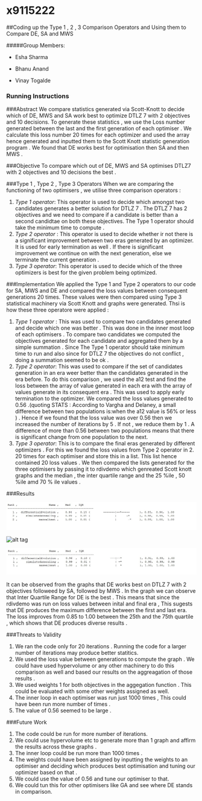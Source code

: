 # x9115222
##Coding up the Type 1 , 2 , 3 Comparison Operators and Using them to Compare DE, SA and MWS 

#####Group Members:

- Esha Sharma 

- Bhanu Anand

- Vinay Togalde

### Running Instructions 

###Abstract
We compare statistics generated via Scott-Knott to decide which of DE, MWS and SA work best to optimize DTLZ 7 with 2 objectives 
and 10 decisions. To generate these statistics , we use the Loss number generated between the last and the first generation of 
each optimiser . We calculate this loss number 20 times for each optimizer and used the array hence generated and inputted them 
to the Scott Knott statistic generation program . We found that DE works best for optimisation then SA and then MWS .

###Objective
To compare which out of DE, MWS and SA optimises DTLZ7 with 2 objectives and 10 decisions the best . 

###Type 1 , Type 2 , Type 3 Operators
When we are comparing the functioning of two optimisers , we utilise three comparison operators : 
  1.  *Type 1 operator*: This operator is used to decide which amongst two candidates generates a better solution for DTLZ 7 . The 
       DTLZ 7 has 2 objectives and we need to compare if a candidate is better than a second candidtae on both these objectives. The 
       Type 1 operator should take the minimum time to compute . 
  2.   *Type 2 operator* : This operator is used to decide whether ir not there is a significant improvement between two eras generated
        by an optimizer. It is used for early termination as well . If there is significant improvement we continue on with the next
        generation, else we terminate the current generation . 
  3.   *Type 3 operator*: This operator is used to decide which of the three optimizers is best for the given problem being optimized. 

###Implementation 
We applied the Type 1 and Type 2 operators to our code for SA, MWS and DE and compared the loss values between consequent generations
20 times. These values were then compared using Type 3 statistical machinery via Scott Knott and graphs were generated. Thsi is how 
these three operatore were applied : 
  1.  *Type 1 operator* : This was used to compare two candidates generated and decide which one was better . This was done in the inner
       most loop of each optimisers . To compare two candidates we computed the objectives generated for each candidate and aggregated
       them by a simple summation . Since The Type 1 operator should take minimum time to run and also since for DTLZ 7 the objectives 
       do not conflict , doing a summation seemed to be ok .
  2.  *Type 2 operator*: This was used to compare if the set of candidates generation in an era weer better than the candidates 
       generated in the era before. To do this comparison , we used the a12 test and find the loss between the array of value 
       generated in each era with the array of values generate in its consequent era . This was used to apply early termination to the        optimizer. We compared the loss values generated to 0.56 .(quoting STATS :  According to Vargha and Delaney, a small difference        between two populations is:when the a12 value is 56% or less ) . Hence if we found that the loss value was over 0.56 then we          increased the number of iterations by 5 . If not , we reduce them by 1 . A difference of more than 0.56 between two populations        means that there is significant change from one population to the next.  
  3.  *Type 3 operator*: This is to compare the final eras generated by different optimizers . For this we found the loss values from 
       Type 2 operator in 2. 20 times for each optimiser and store this in a list. This list hence contained 20 loss values . We then
       compared the lists generated for the three optimisers by passing it to rdivdemo which genreated Scott knott graphs and the 
       median , the inter quartile range and the 25 %ile , 50 %ile amd 70 % ile values . 

###Results

![alt tag](https://github.com/bhanuanand28/x9115222/blob/master/hw/code/8/ScreenShot/Output.jpg)

![alt tag](https://github.com/bhanuanand28/x9115222/blob/master/hw/code/8/ScreenShot/op2.jpg)

![alt tag](https://github.com/bhanuanand28/x9115222/blob/master/hw/code/8/ScreenShot/op3.jpg)

It can be observed from the graphs that DE works best on DTLZ 7 with 2 objectives followeed by SA, followed by MWS . In the graph we can 
observe that Inter Quartile Range for DE is the best . This means that since the rdivdemo was run on loss values between inital and 
final era , This sugests that DE produces the maximum difference between the first and last era. The loss improves from  0.85 to 1.00 
between the 25th and the 75th quartile , which shows that DE produces diverse results . 


###Threats to Validity 
1. We ran the code only for 20 iterations . Running the code for a larger number of iterations may produce better statitics. 
2. We used the loss value between generations to compute the graph . We could have used hypervolume or any other machinery to do this 
comparison as well and based our results on the aggreagation of those results . 
3. We used weights 1 for both objectives in the aggegation function . This could be evaluated with some other weights assigned 
as well. 
4. The inner loop in each optimiser was run just 1000 times , This could have been run more number of times . 
5. The value of 0.56 seemed to be large . 


###Future Work 
1. The code could be run for more number of iterations. 
2. We could use hypervolume etc to generate more than 1 graph and affirm the results across these graphs . 
3. The inner loop could be run more than 1000 times . 
4. The weights could have been assigned by inputting the weights to an optimiser and deciding which produces best optimisation and 
tuning our optimizer based on that . 
5. We could use the value of 0.56 and tune our optimiser to that. 
6. We could tun this for other optimisers like GA and see where DE stands in comparison.



